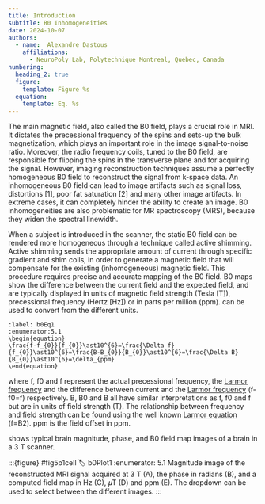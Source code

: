 ```yaml
---
title: Introduction
subtitle: B0 Inhomogeneities
date: 2024-10-07
authors:
  - name:  Alexandre Dastous
    affiliations:
      - NeuroPoly Lab, Polytechnique Montreal, Quebec, Canada
numbering:
  heading_2: true
  figure:
    template: Figure %s
  equation:
    template: Eq. %s
---
```


The main magnetic field, also called the B0 field, plays a crucial role in MRI. It dictates the precessional frequency of the spins and sets-up the bulk magnetization, which plays an important role in the image signal-to-noise ratio. Moreover, the radio frequency coils, tuned to the B0 field, are responsible for flipping the spins in the transverse plane and for acquiring the signal. However, imaging reconstruction techniques assume a perfectly homogeneous B0 field to reconstruct the signal from k-space data. An inhomogeneous B0 field can lead to image artifacts such as signal loss, distortions [1], poor fat saturation [2] and many other image artifacts. In extreme cases, it can completely hinder the ability to create an image. B0 inhomogeneities are also problematic for MR spectroscopy (MRS), because they widen the spectral linewidth.

When a subject is introduced in the scanner, the static B0 field can be rendered more homogeneous through a technique called active shimming. Active shimming sends the appropriate amount of current through specific gradient and shim coils, in order to generate a magnetic field that will compensate for the existing (inhomogeneous) magnetic field. This procedure requires precise and accurate mapping of the B0 field. B0 maps show the difference between the current field and the expected field, and are typically displayed in units of magnetic field strength (Tesla [T]), precessional frequency (Hertz [Hz]) or in parts per million (ppm). [](#b0Eq1) can be used to convert from the different units. 

```{math}
:label: b0Eq1
:enumerator:5.1
\begin{equation}
\frac{f-f_{0}}{f_{0}}\ast10^{6}=\frac{\Delta f}{f_{0}}\ast10^{6}=\frac{B-B_{0}}{B_{0}}\ast10^{6}=\frac{\Delta B}{B_{0}}\ast10^{6}=\delta_{ppm}
\end{equation}
```

where f, f0 and f represent the actual precessional frequency, the [Larmor frequency](https://en.wikipedia.org/wiki/Larmor_precession) and the difference between current and the [Larmor frequency](https://en.wikipedia.org/wiki/Larmor_precession) (f-f0=f) respectively. B, B0 and B all have similar interpretations as  f, f0 and f but are in units of field strength (T). The relationship between frequency and field strength can be found using the well known [Larmor equation](https://en.wikipedia.org/wiki/Larmor_precession) (f=B2). ppm is the field offset in ppm.

[](#b0Plot1) shows typical brain magnitude, phase, and B0 field map images of a brain in a 3 T scanner.

:::{figure} #fig5p1cell
:label: b0Plot1
:enumerator: 5.1
Magnitude image of the reconstructed MRI signal acquired at 3 T (A), the phase in radians (B), and a computed field map in Hz (C), 𝜇T (D) and ppm (E). The dropdown can be used to select between the different images.
:::
